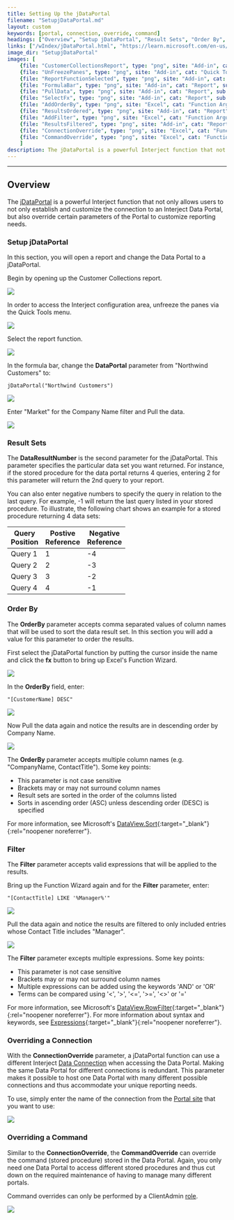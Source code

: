 ```yaml
---
title: Setting Up the jDataPortal
filename: "SetupjDataPortal.md"
layout: custom
keywords: [portal, connection, override, command]
headings: ["Overview", "Setup jDataPortal", "Result Sets", "Order By", "Filter", "Overriding a Connection", "Overriding a Command"]
links: ["/wIndex/jDataPortal.html", "https://learn.microsoft.com/en-us/dotnet/api/system.data.dataview.sort", "https://learn.microsoft.com/en-us/dotnet/api/system.data.dataview.rowfilter", "https://learn.microsoft.com/en-us/dotnet/api/system.data.datacolumn.expression", "/wPortal/Data-Connections.html", "https://portal.gointerject.com/DataPortals.html", "/wPortal/INTERJECT-Roles.html"]
image_dir: "SetupjDataPortal"
images: [
	{file: "CustomerCollectionsReport", type: "png", site: "Add-in", cat: "Report Library", sub: "", report: "Interject Customer Collections", ribbon: "", config: ""}, 
	{file: "UnFreezePanes", type: "png", site: "Add-in", cat: "Quick Tools", sub: "", report: "", ribbon: "", config: ""}, 
	{file: "ReportFunctionSelected", type: "png", site: "Add-in", cat: "Report", sub: "", report: "", ribbon: "", config: "Yes"}, 
	{file: "FormulaBar", type: "png", site: "Add-in", cat: "Report", sub: "", report: "", ribbon: "", config: ""}, 
	{file: "PullData", type: "png", site: "Add-in", cat: "Report", sub: "", report: "Customer Aging Summary", ribbon: "", config: "Yes"}, 
	{file: "SelectFx", type: "png", site: "Add-in", cat: "Report", sub: "", report: "", ribbon: "", config: "Yes"}, 
	{file: "AddOrderBy", type: "png", site: "Excel", cat: "Function Arguments", sub: "", report: "", ribbon: "", config: ""}, 
	{file: "ResultsOrdered", type: "png", site: "Add-in", cat: "Report", sub: "", report: "Customer Aging Summary", ribbon: "", config: ""}, 
	{file: "AddFilter", type: "png", site: "Excel", cat: "Function Arguments", sub: "", report: "", ribbon: "", config: ""}, 
	{file: "ResultsFiltered", type: "png", site: "Add-in", cat: "Report", sub: "", report: "Customer Aging Summary", ribbon: "", config: ""}, 
	{file: "ConnectionOverride", type: "png", site: "Excel", cat: "Function Arguments", sub: "", report: "", ribbon: "", config: ""}, 
	{file: "CommandOverride", type: "png", site: "Excel", cat: "Function Arguments", sub: "", report: "", ribbon: "", config: ""}
	]
description: The jDataPortal is a powerful Interject function that not only allows users to customize the connection to an Interject Data Portal. In addition to establishing a connection to a Portal, users can also override certain parameters of the Portal to customize their reporting needs.
---
```

* * *

## Overview

The [jDataPortal](/wIndex/jDataPortal.html) is a powerful Interject function that not only allows users to not only establish and customize the connection to an Interject Data Portal, but also override certain parameters of the Portal to customize reporting needs.

### Setup jDataPortal

In this section, you will open a report and change the Data Portal to a jDataPortal.

Begin by opening up the Customer Collections report.

![](/images/SetupjDataPortal/CustomerCollectionsReport.png)
<br>

In order to access the Interject configuration area, unfreeze the panes via the Quick Tools menu.

![](/images/SetupjDataPortal/UnFreezePanes.png)
<br>

Select the report function.

![](/images/SetupjDataPortal/ReportFunctionSelected.png)
<br>

In the formula bar, change the **DataPortal** parameter from "Northwind Customers" to:

```
jDataPortal("Northwind Customers")
```

![](/images/SetupjDataPortal/FormulaBar.png)
<br>

Enter "Market" for the Company Name filter and Pull the data.

![](/images/SetupjDataPortal/PullData.png)
<br>

### Result Sets

The **DataResultNumber** is the second parameter for the jDataPortal. This parameter specifies the particular data set you want returned. For instance, if the stored procedure for the data portal returns 4 queries, entering 2 for this parameter will return the 2nd query to your report.

You can also enter negative numbers to specify the query in relation to the last query. For example, -1 will return the last query listed in your stored procedure. To illustrate, the following chart shows an example for a stored procedure returning 4 data sets:

| Query<br>Position | Postive<br>Reference | Negative<br>Reference |
|---|---|---|
| Query 1 | 1 | -4 |
| Query 2 | 2 | -3 |
| Query 3 | 3 | -2 |
| Query 4 | 4 | -1 |

### Order By

The **OrderBy** parameter accepts comma separated values of column names that will be used to sort the data result set. In this section you will add a value for this parameter to order the results.

First select the jDataPortal function by putting the cursor inside the name and click the **fx** button to bring up Excel's Function Wizard.

![](/images/SetupjDataPortal/SelectFx.png)
<br>

In the **OrderBy** field, enter:

```
"[CustomerName] DESC"
```

![](/images/SetupjDataPortal/AddOrderBy.png)
<br>

Now Pull the data again and notice the results are in descending order by Company Name.

![](/images/SetupjDataPortal/ResultsOrdered.png)
<br>

The **OrderBy** parameter accepts multiple column names (e.g. "CompanyName, ContactTitle"). Some key points:

* This parameter is not case sensitive
* Brackets may or may not surround column names
* Result sets are sorted in the order of the columns listed
* Sorts in ascending order (ASC) unless descending order (DESC) is specified

For more information, see Microsoft's [DataView.Sort](https://learn.microsoft.com/en-us/dotnet/api/system.data.dataview.sort){:target="_blank"}{:rel="noopener noreferrer"}.

### Filter

The **Filter** parameter accepts valid expressions that will be applied to the results. 

Bring up the Function Wizard again and for the **Filter** parameter, enter:

```
"[ContactTitle] LIKE '%Manager%'"
```

![](/images/SetupjDataPortal/AddFilter.png)
<br>

Pull the data again and notice the results are filtered to only included entries whose Contact Title includes "Manager".

![](/images/SetupjDataPortal/ResultsFiltered.png)
<br>

The **Filter** parameter excepts multiple expressions. Some key points:

* This parameter is not case sensitive
* Brackets may or may not surround column names
* Multiple expressions can be added using the keywords 'AND' or 'OR'
* Terms can be compared using '<', '>', '<=', '>=', '<>' or '='

For more information, see Microsoft's [DataView.RowFilter](https://learn.microsoft.com/en-us/dotnet/api/system.data.dataview.rowfilter){:target="_blank"}{:rel="noopener noreferrer"}. For more information about syntax and keywords, see [Expressions](https://learn.microsoft.com/en-us/dotnet/api/system.data.datacolumn.expression){:target="_blank"}{:rel="noopener noreferrer"}.

### Overriding a Connection

With the **ConnectionOverride** parameter, a jDataPortal function can use a different Interject [Data Connection](/wPortal/Data-Connections.html) when accessing the Data Portal. Making the same Data Portal for different connections is redundant. This parameter makes it possible to host one Data Portal with many different possible connections and thus accommodate your unique reporting needs.

To use, simply enter the name of the connection from the [Portal site](https://portal.gointerject.com/DataPortals.html) that you want to use:

![](/images/SetupjDataPortal/ConnectionOverride.png)
<br>

### Overriding a Command

Similar to the **ConnectionOverride**, the **CommandOverride** can override the command (stored procedure) stored in the Data Portal. Again, you only need one Data Portal to access different stored procedures and thus cut down on the required maintenance of having to manage many different portals. 

Command overrides can only be performed by a ClientAdmin [role](/wPortal/INTERJECT-Roles.html).

![](/images/SetupjDataPortal/CommandOverride.png)
<br>

